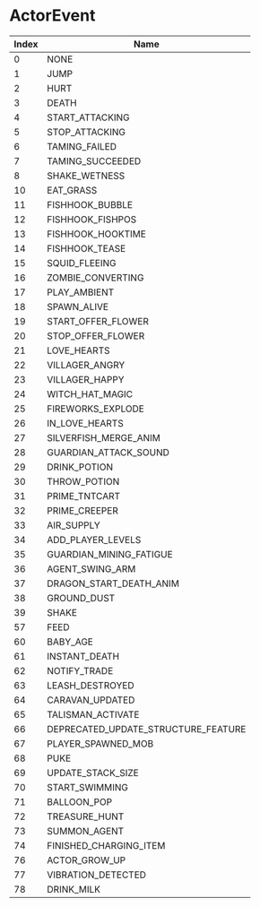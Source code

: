 # ActorEvent

Index | Name
--- | ---
0 | NONE
1 | JUMP
2 | HURT
3 | DEATH
4 | START_ATTACKING
5 | STOP_ATTACKING
6 | TAMING_FAILED
7 | TAMING_SUCCEEDED
8 | SHAKE_WETNESS
10 | EAT_GRASS
11 | FISHHOOK_BUBBLE
12 | FISHHOOK_FISHPOS
13 | FISHHOOK_HOOKTIME
14 | FISHHOOK_TEASE
15 | SQUID_FLEEING
16 | ZOMBIE_CONVERTING
17 | PLAY_AMBIENT
18 | SPAWN_ALIVE
19 | START_OFFER_FLOWER
20 | STOP_OFFER_FLOWER
21 | LOVE_HEARTS
22 | VILLAGER_ANGRY
23 | VILLAGER_HAPPY
24 | WITCH_HAT_MAGIC
25 | FIREWORKS_EXPLODE
26 | IN_LOVE_HEARTS
27 | SILVERFISH_MERGE_ANIM
28 | GUARDIAN_ATTACK_SOUND
29 | DRINK_POTION
30 | THROW_POTION
31 | PRIME_TNTCART
32 | PRIME_CREEPER
33 | AIR_SUPPLY
34 | ADD_PLAYER_LEVELS
35 | GUARDIAN_MINING_FATIGUE
36 | AGENT_SWING_ARM
37 | DRAGON_START_DEATH_ANIM
38 | GROUND_DUST
39 | SHAKE
57 | FEED
60 | BABY_AGE
61 | INSTANT_DEATH
62 | NOTIFY_TRADE
63 | LEASH_DESTROYED
64 | CARAVAN_UPDATED
65 | TALISMAN_ACTIVATE
66 | DEPRECATED_UPDATE_STRUCTURE_FEATURE
67 | PLAYER_SPAWNED_MOB
68 | PUKE
69 | UPDATE_STACK_SIZE
70 | START_SWIMMING
71 | BALLOON_POP
72 | TREASURE_HUNT
73 | SUMMON_AGENT
74 | FINISHED_CHARGING_ITEM
76 | ACTOR_GROW_UP
77 | VIBRATION_DETECTED
78 | DRINK_MILK